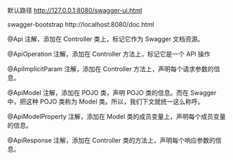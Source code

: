 默认路径 http://127.0.0.1:8080/swagger-ui.html

swagger-bootstrap http://localhost:8080/doc.html

@Api 注解，添加在 Controller 类上，标记它作为 Swagger 文档资源。

@ApiOperation 注解，添加在 Controller 方法上，标记它是一个 API 操作

@ApiImplicitParam 注解，添加在 Controller 方法上，声明每个请求参数的信息。

@ApiModel 注解，添加在 POJO 类，声明 POJO 类的信息。而在 Swagger 中，把这种 POJO 类称为 Model 类。所以，我们下文就统一这么称呼。

@ApiModelProperty 注解，添加在 Model 类的成员变量上，声明每个成员变量的信息。

@ApiResponse 注解，添加在 Controller 类的方法上，声明每个响应参数的信息。
